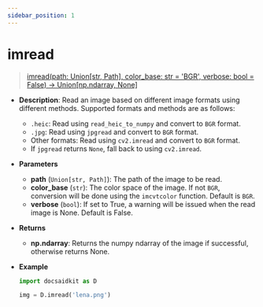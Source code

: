 ```yaml
---
sidebar_position: 1
---
```


# imread

>[imread(path: Union[str, Path], color_base: str = 'BGR', verbose: bool = False) -> Union[np.ndarray, None]](https://github.com/DocsaidLab/DocsaidKit/blob/012540eebaebb2718987dd3ec0f7dcf40f403caa/docsaidkit/vision/improc.py#L197C1-L242C15)

- **Description**: Read an image based on different image formats using different methods. Supported formats and methods are as follows:
  - `.heic`: Read using `read_heic_to_numpy` and convert to `BGR` format.
  - `.jpg`: Read using `jpgread` and convert to `BGR` format.
  - Other formats: Read using `cv2.imread` and convert to `BGR` format.
  - If `jpgread` returns `None`, fall back to using `cv2.imread`.

- **Parameters**
    - **path** (`Union[str, Path]`): The path of the image to be read.
    - **color_base** (`str`): The color space of the image. If not `BGR`, conversion will be done using the `imcvtcolor` function. Default is `BGR`.
    - **verbose** (`bool`): If set to True, a warning will be issued when the read image is None. Default is False.

- **Returns**
    - **np.ndarray**: Returns the numpy ndarray of the image if successful, otherwise returns None.

- **Example**

    ```python
    import docsaidkit as D

    img = D.imread('lena.png')
    ```

